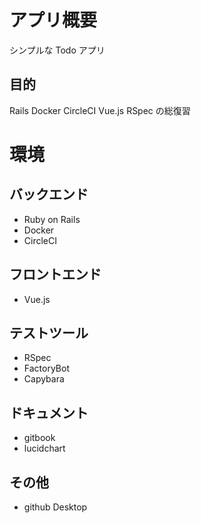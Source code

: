# アプリ概要

シンプルな Todo アプリ

## 目的

Rails Docker CircleCI Vue.js RSpec の総復習

# 環境

## バックエンド

- Ruby on Rails
- Docker
- CircleCI

## フロントエンド

- Vue.js

## テストツール

- RSpec
- FactoryBot
- Capybara

## ドキュメント

- gitbook
- lucidchart

## その他

- github Desktop
